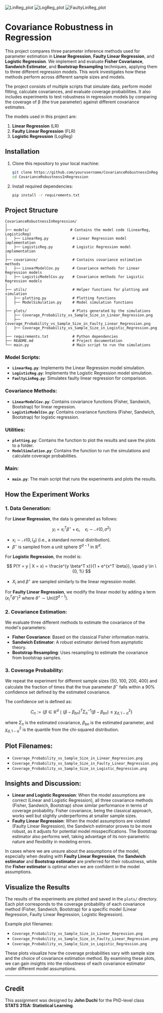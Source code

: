![LinReg_plot](plots/Coverage_Probability_vs._Sample_Size_in_Linear_Regression.png)
![LogReg_plot](plots/Coverage_Probability_vs._Sample_Size_in_Logistic_Regression.png)
![FaultyLinReg_plot](plots/Coverage_Probability_vs._Sample_Size_in_Faulty_Linear_Regression.png)

# Covariance Robustness in Regression

This project compares three parameter inference methods used for parameter estimation in **Linear Regression**, **Faulty Linear Regression**, and **Logistic Regression**. We implement and evaluate **Fisher Covariance**, **Sandwich Estimator**, and **Bootstrap Resampling** techniques, applying them to three different regression models. This work investigates how these methods perform across different sample sizes and models.

The project consists of multiple scripts that simulate data, perform model fitting, calculate covariances, and evaluate coverage probabilities. It also includes experiments to test robustness in regression models by comparing the coverage of β (the true parameter) against different covariance estimates.

The models used in this project are:

1. **Linear Regression** (LR)
2. **Faulty Linear Regression** (FLR)
3. **Logistic Regression** (LogReg)

## Installation

1. Clone this repository to your local machine:

   ```bash
   git clone https://github.com/yourusername/CovarianceRobustnessInRegression.git
   cd CovarianceRobustnessInRegression
   ```

2. Install required dependencies:

   ```bash
   pip install -r requirements.txt
   ```

## Project Structure

```
CovarianceRobustnessInRegression/
│
├── models/                   # Contains the model code (LinearReg, LogisticReg)
│   ├── LinearReg.py           # Linear Regression model implementation
│   ├── LogisticReg.py         # Logistic Regression model implementation
│
├── covariance/                # Contains covariance estimation methods
│   ├── LinearModelCov.py      # Covariance methods for Linear Regression models
│   ├── LogisticModelCov.py    # Covariance methods for Logistic Regression models
│
├── utils/                     # Helper functions for plotting and simulation
│   ├── plotting.py            # Plotting functions
│   ├── ModelSimulation.py     # Model simulation functions
│
├── plots/                     # Plots generated by the simulations
│   ├── Coverage_Probability_vs_Sample_Size_in_Linear_Regression.png
│   ├── Coverage_Probability_vs_Sample_Size_in_Faulty_Linear_Regression.png
│   ├── Coverage_Probability_vs_Sample_Size_in_Logistic_Regression.png
│
├── requirements.txt           # Python dependencies
├── README.md                  # Project documentation
└── main.py                    # Main script to run the simulations
```


### Model Scripts:

* **`LinearReg.py`**: Implements the Linear Regression model simulation.
* **`LogisticReg.py`**: Implements the Logistic Regression model simulation.
* **`FaultyLinReg.py`**: Simulates faulty linear regression for comparison.

### Covariance Methods:

* **`LinearModelCov.py`**: Contains covariance functions (Fisher, Sandwich, Bootstrap) for linear regression.
* **`LogisticModelCov.py`**: Contains covariance functions (Fisher, Sandwich, Bootstrap) for logistic regression.

### Utilities:

* **`plotting.py`**: Contains the function to plot the results and save the plots to a folder.
* **`ModelSimulation.py`**: Contains the function to run the simulations and calculate coverage probabilities.

### Main:

* **`main.py`**: The main script that runs the experiments and plots the results.

## How the Experiment Works

### 1. Data Generation:

For **Linear Regression**, the data is generated as follows:

$$
y_i = x_i^T \beta^\star + \epsilon_i, \quad \epsilon_i \sim \mathcal{N}(0, \sigma^2)
$$

* $x_i \sim \mathcal{N}(0, I_d)$ (i.e., a standard normal distribution).
* $\beta^\star$ is sampled from a unit sphere $S^{d-1}$ in $\mathbb{R}^d$.

For **Logistic Regression**, the model is:

$$
P(Y = y | X = x) = \frac{e^{y \beta^T x}}{1 + e^{x^T \beta}}, \quad y \in \{0, 1\}
$$

* $X_i$ and $\beta^\star$ are sampled similarly to the linear regression model.

For **Faulty Linear Regression**, we modify the linear model by adding a term $(x^T_i \theta^\star)^2$ where $\theta^\star \sim \text{Uni}(S^{d-1})$.

### 2. Covariance Estimation:

We evaluate three different methods to estimate the covariance of the model's parameters:

* **Fisher Covariance**: Based on the classical Fisher information matrix.
* **Sandwich Estimator**: A robust estimator derived from asymptotic theory.
* **Bootstrap Resampling**: Uses resampling to estimate the covariance from bootstrap samples.

### 3. Coverage Probability:

We repeat the experiment for different sample sizes (50, 100, 200, 400) and calculate the fraction of times that the true parameter $\beta^\star$ falls within a 90% confidence set defined by the estimated covariance.

The confidence set is defined as:

$$
C_n := \left\{ \beta \in \mathbb{R}^d \mid (\beta - \beta_{bn})^T \Sigma_n^{-1} (\beta - \beta_{bn}) \leq \chi^2_{d,1-\alpha} \right\}
$$


where $\Sigma_n$ is the estimated covariance, $\beta_{bn}$ is the estimated parameter, and $\chi^2_{d,1-\alpha}$ is the quantile from the chi-squared distribution.

## Plot Filenames:

* `Coverage_Probability_vs_Sample_Size_in_Linear_Regression.png`
* `Coverage_Probability_vs_Sample_Size_in_Faulty_Linear_Regression.png`
* `Coverage_Probability_vs_Sample_Size_in_Logistic_Regression.png`

## Insights and Discussion:

* **Linear and Logistic Regression**: When the model assumptions are correct (Linear and Logistic Regression), all three covariance methods (Fisher, Sandwich, Bootstrap) show similar performance in terms of coverage probability. Fisher covariance, being the classical approach, works well but slightly underperforms at smaller sample sizes.
* **Faulty Linear Regression**: When the model assumptions are violated (Faulty Linear Regression), the Sandwich estimator proves to be more robust, as it adjusts for potential model misspecifications. The Bootstrap estimator also performs well, taking advantage of its non-parametric nature and flexibility in modeling errors.

In cases where we are unsure about the assumptions of the model, especially when dealing with **Faulty Linear Regression**, the **Sandwich estimator** and **Bootstrap estimator** are preferred for their robustness, while the **Fisher estimator** is optimal when we are confident in the model assumptions.

## Visualize the Results

The results of the experiments are plotted and saved in the `plots/` directory. Each plot corresponds to the coverage probability of each covariance method (Fisher, Sandwich, Bootstrap) for a specific model (Linear Regression, Faulty Linear Regression, Logistic Regression).

Example plot filenames:

* `Coverage_Probability_vs_Sample_Size_in_Linear_Regression.png`
* `Coverage_Probability_vs_Sample_Size_in_Faulty_Linear_Regression.png`
* `Coverage_Probability_vs_Sample_Size_in_Logistic_Regression.png`

These plots visualize how the coverage probabilities vary with sample size and the choice of covariance estimation method. By examining these plots, we can gain insights into the robustness of each covariance estimator under different model assumptions.

---

## Credit

This assignment was designed by **John Duchi** for the PhD-level class **STATS 315A: Statistical Learning**.

